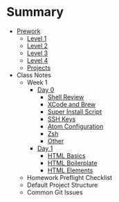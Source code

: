 # Summary

* [Prework](prework/index.md)
    - [Level 1](prework/level1.md)
    - [Level 2](prework/level2.md)
    - [Level 3](prework/level3.md)
    - [Level 4](prework/level4.md)
    - [Projects](prework/projects.md)
* Class Notes
    - Week 1
        + [Day 0](week-1/day-0/index.md)
            * [Shell Review](week-1/day-0/shell.md)
            * [XCode and Brew](week-1/day-0/xcode.md)
            * [Super Install Script](week-1/day-0/super-installer.md)
            * [SSH Keys](week-1/day-0/ssh.md)
            * [Atom Configuration](week-1/day-0/atom.md)
            * [Zsh](week-1/day-0/zsh.md)
            * [Other](week-1/day-0/other.md)
        + [Day 1](week-1/day-1/index.md)
            * [HTML Basics](week-1/day-1/html.md)
            * [HTML Boilerplate](week-1/day-1/boilerplate.md)
            * [HTML Elements](week-1/day-1/elements.md)
    - Homework Preflight Checklist
    - Default Project Structure
    - Common Git Issues
